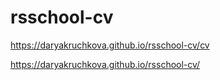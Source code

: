 # rsschool-cv
https://daryakruchkova.github.io/rsschool-cv/cv 

https://daryakruchkova.github.io/rsschool-cv/
